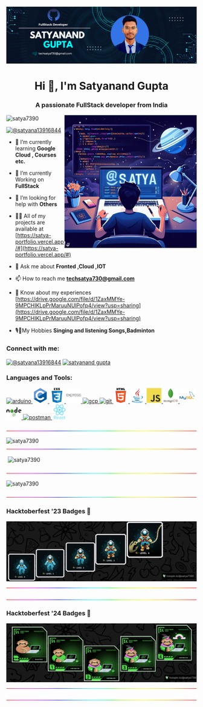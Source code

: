 ![logo](https://github.com/Satya7390/Satya7390/blob/main/GitHub-Profile-banner.png)
<h1 align="center">Hi 👋, I'm Satyanand Gupta</h1>
<h3 align="center">A passionate FullStack developer from India</h3>
<img align="right" alt="coding-pic" width="350" src="OIG.jpg"/>
<p align="left"> <img src="https://komarev.com/ghpvc/?username=satya7390&label=Profile%20views&color=0e75b6&style=flat" alt="satya7390" /> </p>

<p align="left"> <a href="https://twitter.com/@satyana13916844" target="blank"><img src="https://img.shields.io/twitter/follow/@satyana13916844?logo=twitter&style=for-the-badge" alt="@satyana13916844" /></a> </p>

- 🌱 I’m currently learning **Google Cloud , Courses etc.**

- 👯 I’m currently Working on **FullStack**

- 🤝 I’m looking for help with **Others**

- 👨‍💻 All of my projects are available at [https://satya-portfolio.vercel.app/#](https://satya-portfolio.vercel.app/#)

- 💬 Ask me about **Fronted ,Cloud ,IOT**

- 📫 How to reach me **techsatya730@gmail.com**

- 📄 Know about my experiences [https://drive.google.com/file/d/1ZaxMMYe-9MPCHIKLpPrMaruuNUlPofp4/view?usp=sharing](https://drive.google.com/file/d/1ZaxMMYe-9MPCHIKLpPrMaruuNUlPofp4/view?usp=sharing)

- 🎙️🏸My Hobbies **Singing and listening Songs,Badminton**

<h3 align="left">Connect with me:</h3>
<p align="left">
<a href="https://twitter.com/@satyana13916844" target="blank"><img align="center" src="https://raw.githubusercontent.com/rahuldkjain/github-profile-readme-generator/master/src/images/icons/Social/twitter.svg" alt="@satyana13916844" height="30" width="40" /></a>
<a href="https://linkedin.com/in/satyanand gupta" target="blank"><img align="center" src="https://raw.githubusercontent.com/rahuldkjain/github-profile-readme-generator/master/src/images/icons/Social/linked-in-alt.svg" alt="satyanand gupta" height="30" width="40" /></a>
</p>

<h3 align="left">Languages and Tools:</h3>
<p align="left"> <a href="https://www.arduino.cc/" target="_blank" rel="noreferrer"> <img src="https://cdn.worldvectorlogo.com/logos/arduino-1.svg" alt="arduino" width="40" height="40"/> </a> <a href="https://www.cprogramming.com/" target="_blank" rel="noreferrer"> <img src="https://raw.githubusercontent.com/devicons/devicon/master/icons/c/c-original.svg" alt="c" width="40" height="40"/> </a> <a href="https://www.w3schools.com/css/" target="_blank" rel="noreferrer"> <img src="https://raw.githubusercontent.com/devicons/devicon/master/icons/css3/css3-original-wordmark.svg" alt="css3" width="40" height="40"/> </a> <a href="https://expressjs.com" target="_blank" rel="noreferrer"> <img src="https://raw.githubusercontent.com/devicons/devicon/master/icons/express/express-original-wordmark.svg" alt="express" width="40" height="40"/> </a> <a href="https://cloud.google.com" target="_blank" rel="noreferrer"> <img src="https://www.vectorlogo.zone/logos/google_cloud/google_cloud-icon.svg" alt="gcp" width="40" height="40"/> </a> <a href="https://git-scm.com/" target="_blank" rel="noreferrer"> <img src="https://www.vectorlogo.zone/logos/git-scm/git-scm-icon.svg" alt="git" width="40" height="40"/> </a> <a href="https://www.w3.org/html/" target="_blank" rel="noreferrer"> <img src="https://raw.githubusercontent.com/devicons/devicon/master/icons/html5/html5-original-wordmark.svg" alt="html5" width="40" height="40"/> </a> <a href="https://www.java.com" target="_blank" rel="noreferrer"> <img src="https://raw.githubusercontent.com/devicons/devicon/master/icons/java/java-original.svg" alt="java" width="40" height="40"/> </a> <a href="https://developer.mozilla.org/en-US/docs/Web/JavaScript" target="_blank" rel="noreferrer"> <img src="https://raw.githubusercontent.com/devicons/devicon/master/icons/javascript/javascript-original.svg" alt="javascript" width="40" height="40"/> </a> <a href="https://www.mongodb.com/" target="_blank" rel="noreferrer"> <img src="https://raw.githubusercontent.com/devicons/devicon/master/icons/mongodb/mongodb-original-wordmark.svg" alt="mongodb" width="40" height="40"/> </a> <a href="https://www.mysql.com/" target="_blank" rel="noreferrer"> <img src="https://raw.githubusercontent.com/devicons/devicon/master/icons/mysql/mysql-original-wordmark.svg" alt="mysql" width="40" height="40"/> </a> <a href="https://nodejs.org" target="_blank" rel="noreferrer"> <img src="https://raw.githubusercontent.com/devicons/devicon/master/icons/nodejs/nodejs-original-wordmark.svg" alt="nodejs" width="40" height="40"/> </a> <a href="https://postman.com" target="_blank" rel="noreferrer"> <img src="https://www.vectorlogo.zone/logos/getpostman/getpostman-icon.svg" alt="postman" width="40" height="40"/> </a> <a href="https://reactjs.org/" target="_blank" rel="noreferrer"> <img src="https://raw.githubusercontent.com/devicons/devicon/master/icons/react/react-original-wordmark.svg" alt="react" width="40" height="40"/> </a> </p>

<img src="liner.gif" alt="linepic" width="auto" height="auto"/> 


<p><img align="left" src="https://github-readme-stats.vercel.app/api/top-langs?username=satya7390&show_icons=true&locale=en&layout=compact" alt="satya7390" /></p>


<img src="liner.gif" alt="linepic" width="auto" height="auto"/> 

<p>&nbsp;<img align="center" src="https://github-readme-stats.vercel.app/api?username=satya7390&show_icons=true&locale=en" alt="satya7390" /></p>

<img src="liner.gif" alt="linepic" width="auto" height="auto"/> 

<p><img align="center" src="https://github-readme-streak-stats.herokuapp.com/?user=satya7390&" alt="satya7390" /></p>

<img src="liner.gif" alt="linepic" width="auto" height="auto"/> 

<p>
<h3 align="left">Hacktoberfest '23 Badges 🚀</h3>
<img src="hack23.png" alt="hacktober23" width="auto" height="auto"/> 
<img src="liner.gif" alt="linepic" width="auto" height="auto"/> 
</p>

<img src="liner.gif" alt="linepic" width="auto" height="auto"/> 

<p>
<h3 align="left">Hacktoberfest '24 Badges 🚀</h3>
<img src="hack24.png" alt="hacktober24" width="auto" height="auto"/> 
<img src="liner.gif" alt="linepic" width="auto" height="auto"/> 
</p>

<img src="liner.gif" alt="linepic" width="auto" height="auto"/> 
